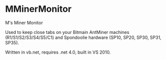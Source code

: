 MMinerMonitor
===========

M's Miner Monitor

Used to keep close tabs on your Bitmain AntMiner machines (R1/S1/S2/S3/S4/S5/C1) and Spondoolie hardware (SP10, SP20, SP30, SP31, SP35). 

Written in vb.net, requires .net 4.0, built in VS 2010.
